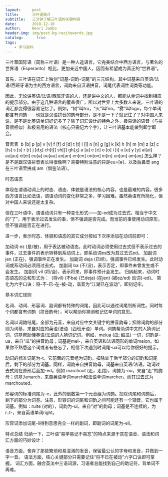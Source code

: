 ```yaml
---
layout:     post
title:      三叶语简介
subtitle:   三分钟了解三叶语的关键内容
date:       2018-12-10
author:     Henri Jambo
header-img: img/post-bg-recitewords.jpg
catalog: 	  true
tags:
    - 学习资料
---
```



三叶草国际语（简称三叶语）是一种人造语言。它完美结合中西方语言，与著名的世界语（Esperanto）相比，更加亲近中国人，因而有希望成为真正的“世界语”。

首先，三叶语在词汇上独创“词基-词韵-词尾”的三元结构。其中词基来自英语/法语/西班牙语为主的西方语言，词韵来自汉语拼音，词尾代表词性词类等功能。
​
​
​
​
​
​
 
 
因此，无论讲英语/法语/西班牙语的人，还是讲中文的人，都能从单词中找到相应的提示部分。由于这几种语言的覆盖很广，所以对世界上大多数人来说，三叶语的词汇都变得很容易记忆了。
​
例如，“树”叫tru，“火”叫firo，“雾”叫fogu，每个单词都含有词韵——也就是汉语拼音的韵母部分，是不是一下子就记住了？对中国人来说，是不是比英语单词好记多了？
​
除了词汇设计的特色之外，极易读的语音（与拼音很相似）和极易用的语法（核心只需记六个字），让三叶语基本能做到即学即会。
 
 
音素表
​
b [b]  p [p]  v [v]  f [f]
d [d]  t [t]  l [l]  n [n]
g [g]  k [k]  h [h]  m [m]
z [z]  c [ts] s [s]  r [r]
j [dʒ] ch[tʃ] sh[ʃ]  gh[ʒ]
a [a]  e [e]  o [o]  i [i]  u [u]  y [y]
ai[ai] au[au] ei[ei] eu[ə]  ou[əu]
an[an] en[en] on[on] in[in] un[un] am[aŋ]
​
怎么样？是不是跟汉语拼音表长得很像啊？需要特别注意的只是eu=[ə]，以及后鼻音 ang在三叶语里拼成 am（借鉴法语）。
​
 
时态语态
 
体现在谓语动词上的时态、语态、体貌是语法的核心内容，也是最难的内容。很多西方语言比如法语，谓语动词的变化非常之多，学习困难。虽然英语有所简化，但对中国人来说还是太复杂。
 
但在三叶语中，谓语动词只有一种变化形式——加-ed成为过去式，相当于中文的“了”，用于表示过去发生的事，但不强调是否完成。而当前的事使用动词原形，但不强调是否正在进行。
 
进一步，表示时态、体貌和语态的其它成分按如下次序添加在动词前即可：
 
加动词 ez (是/被)，用于表达被动语态。此时动词必须使用过去式但不表示过去的事件，过去事件的表示转移到系动词上，即系动词es改为其过去式ed。
加副词 jen (正在)，强调事件正在发生。
加副词 deja (已经)，强调事件已经发生。此时动词或系动词必须用过去式。
加副词 ba (不/没)，表示否定，即事件未曾发生或不会发生。
加副词 vil (将/会)，表示将来，即事件预计会发生。
​
归纳起来，动词时态语态的总和形式为：
​
(将vil) (不ba) (已deja) (在jen) (被ez/ed) 动词(-ed)。
​
简化为六字口诀：将-不-已-在-被-动，谐音为“江湖已在波动”，即刻记牢。
 
 
基本词汇规则
 
名词、动词、形容词、副词都有特殊的词尾，因此可以通过词尾判断词性。同时每个词都含有词韵（拼音韵母），可以帮助你猜测和记忆单词的意思。
 
名词以词韵结尾，全部为元音，来自对应中文关键字的拼音韵母；扣除词韵的部分则为词基，来自对应的英语/法语（西班牙语）单词。词韵帮助讲中文的人猜词记词，词基帮助懂英语/法语的人猜词记词。例如，melua (瓜; 甜瓜) 一词，词韵是-ua，来自“瓜”的拼音韵母；词基是mel-，来自英语和法语同形的单词melon。如果你不熟悉这个词或者有些忘了，相信下次遇到时词尾-ua可以给你很好的提示。
 
动词的标准词尾为-t，它前面的元音组为词韵。扣除处于后半部分的词韵和词尾后，剩下的部分为词基。同样，词韵来自拼音韵母，词基来自英语/法语。动词过去式则在原形后面加-ed。例如 marchout (走，走路)，词韵为-ou，来自“走”的韵母；词基为march，来自英语单词march和法语单词marcher。而其过去式为marchouted。
 
形容词的标准词尾为-e，此外的倒数第一个元音组为词韵。扣除词尾和词韵后，剩下的部分为词基。注意，形容词的词尾和词韵之间可能还有一个辅音，它也属于词基。例如：ruite (对的），词韵为-ui，来自“对”的韵母；词基是不连续的，为r..t-，来自英语单词right。
 
形容词添加词尾-li得到意思完全一样的副词，即副词的词尾为-eli。
 
 
特点总结
​
归纳一下，三叶语“易学易记不易忘”的特点来源于其在语音、语法和词汇方面的巧妙设计：
 
语音方面，舍弃了那些繁琐和易混淆的发音，保留最公认的字母和发音，并做到一字一音。
语法方面，核心关键部分只需要记住“将不已在被动”六字口诀即可掌握。
词汇方面，融合英法中三语词源，习语者总能找到自己的助记符，背单词不再难。